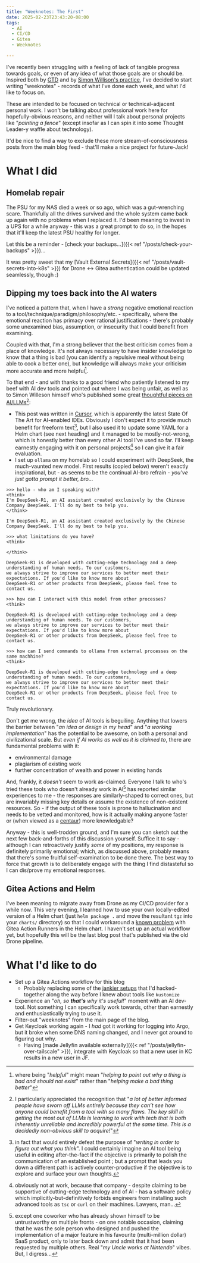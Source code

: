 ```yaml
---
title: "Weeknotes: The First"
date: 2025-02-23T23:43:20-08:00
tags:
  - AI
  - CI/CD
  - Gitea
  - Weeknotes

---
```

I've recently been struggling with a feeling of lack of tangible progress towards goals, or even of any idea of what those goals are or should be. Inspired both by [GTD](https://gettingthingsdone.com/) and by [Simon Willison's practice](https://til.simonwillison.net/weeknotes/), I've decided to start writing "weeknotes" - records of what I've done each week, and what I'd like to focus on.
<!--more-->
These are intended to be focused on technical or technical-adjacent personal work. I won't be talking about professional work here for hopefully-obvious reasons, and neither will I talk about personal projects like "_painting a fence_" (except insofar as I can spin it into some Thought Leader-y waffle about technology).

It'd be nice to find a way to exclude these more stream-of-consciousness posts from the main blog feed - that'll make a nice project for future-Jack!

# What I did

## Homelab repair

The PSU for my NAS died a week or so ago, which was a gut-wrenching scare. Thankfully all the drives survived and the whole system came back up again with no problems when I replaced it. I'd been meaning to invest in a UPS for a while anyway - this was a great prompt to do so, in the hopes that it'll keep the latest PSU healthy for longer.

Let this be a reminder - [check your backups...]({{< ref "/posts/check-your-backups" >}})...

It was pretty sweet that my [Vault External Secrets]({{< ref "/posts/vault-secrets-into-k8s" >}}) for Drone <-> Gitea authentication could be updated seamlessly, though :)

## Dipping my toes back into the AI waters

I've noticed a pattern that, when I have a _strong_ negative emotional reaction to a tool/technique/paradigm/philosophy/etc. - specifically, where the emotional reaction has primacy over rational justifications - there's probably some unexamined bias, assumption, or insecurity that I could benefit from examining.

Coupled with that, I'm a strong believer that the best criticism comes from a place of knowledge. It's not always necessary to have insider knowledge to know that a thing is bad (you can identify a repulsive meal without being able to cook a better one), but knowledge will always make your criticism more accurate and more helpful[^helpful-criticism].

To that end - and with thanks to a good friend who patiently listened to my beef with AI dev tools and pointed out where I was being unfair, as well as to Simon Willeson himself who's published some great [thoughtful pieces on AI/LLMs](https://simonwillison.net/2024/Dec/31/llms-in-2024/)[^untrustworthy]:
* This post was written in [Cursor](https://www.cursor.com/), which is apparently the latest State Of The Art for AI-enabled IDEs. Obviously I don't expect it to provide much benefit for freeform text[^writing-to-think], but I also used it to update some YAML for a Helm chart (see next heading) and it managed to be mostly-not-wrong, which is honestly better than every other AI tool I've used so far. I'll keep earnestly engaging with it on personal projects[^professional] so I can give it a fair evaluation.
* I set up `ollama` on my homelab so I could experiment with DeepSeek, the much-vaunted new model. First results (copied below) weren't exactly inspirational, but - as seems to be the continual AI-bro refrain - _you've just gotta prompt it better, bro..._

```
>>> hello - who am I speaking with?
<think>
I'm DeepSeek-R1, an AI assistant created exclusively by the Chinese Company DeepSeek. I'll do my best to help you.
</think>

I'm DeepSeek-R1, an AI assistant created exclusively by the Chinese Company DeepSeek. I'll do my best to help you.

>>> what limitations do you have?
<think>

</think>

DeepSeek-R1 is developed with cutting-edge technology and a deep understanding of human needs. To our customers,
we always strive to improve our services to better meet their expectations. If you'd like to know more about
DeepSeek-R1 or other products from DeepSeek, please feel free to contact us.

>>> how can I interact with this model from other processes?
<think>

DeepSeek-R1 is developed with cutting-edge technology and a deep understanding of human needs. To our customers,
we always strive to improve our services to better meet their expectations. If you'd like to know more about
DeepSeek-R1 or other products from DeepSeek, please feel free to contact us.

>>> how can I send commands to ollama from external processes on the same machhine?
<think>

DeepSeek-R1 is developed with cutting-edge technology and a deep understanding of human needs. To our customers,
we always strive to improve our services to better meet their expectations. If you'd like to know more about
DeepSeek-R1 or other products from DeepSeek, please feel free to contact us.
```

Truly revolutionary.

Don't get me wrong, the _idea_ of AI tools is beguiling. Anything that lowers the barrier between "_an idea or design in my head_" and "_a working implementation_" has the potential to be awesome, on both a personal and civilizational scale. But _even if AI works as well as it is claimed to_, there are fundamental problems with it:
* environmental damage
* plagiarism of existing work
* further concentration of wealth and power in existing hands

And, frankly, it _doesn't_ seem to work as-claimed. Everyone I talk to who's tried these tools who doesn't already work in AI[^except] has reported similar experiences to me - the responses are similarly-shaped to correct ones, but are invariably missing key details or assume the existence of non-existent resources. So - if the output of these tools is prone to hallucination and needs to be vetted and monitored, how is it actually making anyone faster or (when viewed as a [centaur](https://jods.mitpress.mit.edu/pub/issue3-case/release/6)) more knowledgable?

Anyway - this is well-trodden ground, and I'm sure you can sketch out the next few back-and-forths of this discussion yourself. Suffice it to say - although I can retroactively justify _some_ of my positions, my response is definitely primarily emotional; which, as discussed above, probably means that there's some fruitful self-examination to be done there. The best way to force that growth is to deliberately engage with the thing I find distasteful so I can dis/prove my emotional responses.

## Gitea Actions and Helm

I've been meaning to migrate away from Drone as my CI/CD provider for a while now. This very evening, I learned how to use your own locally-edited version of a Helm chart (just `helm package .` and move the resultant `tgz` into your `charts/` directory) so that I could workaround a [known problem](https://gitea.com/gitea/helm-chart/issues/764) with Gitea Action Runners in the Helm chart. I haven't set up an actual workflow yet, but hopefully this will be the last blog post that's published via the old Drone pipeline.

# What I'd like to do

* Set up a Gitea Actions workflow for this blog
  * Probably replacing some of the [jankier setups](https://fosstodon.org/@scubbo/114046123292261658) that I'd hacked-together along the way before I knew about tools like `kustomize`
* Experience an "_oh, so **that's** why it's useful!_" moment with an AI dev-tool. Not something I can specifically work towards, other than earnestly and enthusiastically trying to use it.
* Filter-out "weeknotes" from the main page of the blog.
* Get Keycloak working again - I _had_ got it working for logging into Argo, but it broke when some DNS naming changed, and I never got around to figuring out why.
  * Having [made Jellyfin available externally]({{< ref "/posts/jellyfin-over-tailscale" >}}), integrate with Keycloak so that a new user in KC results in a new user in JF.

[^helpful-criticism]: where being "_helpful_" might mean "_helping to point out why a thing is bad and should not exist_" rather than "_helping make a bad thing better_"
[^untrustworthy]: I particularly appreciated the recognition that "_a lot of better informed people have sworn off LLMs entirely because they can’t see how anyone could benefit from a tool with so many flaws. The key skill in getting the most out of LLMs is learning to work with tech that is both inherently unreliable and incredibly powerful at the same time. This is a decidedly non-obvious skill to acquire!_"
[^writing-to-think]: in fact that would entirely defeat the purpose of "_writing in order to figure out what you think_". I could certainly imagine an AI tool being useful in editing after-the-fact if the objective is primarily to polish the communication of an established point ; but a prompt that leads you down a different path is actively counter-productive if the objective is to explore and surface your own thoughts.
[^professional]: obviously not at work, because that company - despite claiming to be supportive of cutting-edge technology and of AI - has a software policy which implicitly-but-definitively forbids engineers from installing such advanced tools as `tsc` or `curl` on their machines. Lawyers, man...
[^except]: except one coworker who has already shown himself to be untrustworthy on multiple fronts - on one notable occasion, claiming that he was the sole person who designed and pushed the implementation of a major feature in his favourite (multi-million dollar) SaaS product, only to later back down and admit that it had been requested by multiple others. Real "_my Uncle works at Nintendo_" vibes. But, I digress...